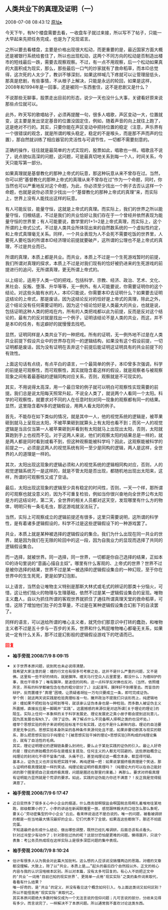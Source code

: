 ## 人类共业下的真理及证明（一）
2008-07-08 08:43:12
[原址▸](http://www.fxgan.com/chan_time/2008_07_12/1071.htm)


今天下午，有N个楼盘需要去看，一收盘车子就过来接，所以写不了帖子，只能一大早起来先把任务完成，也是为了兑现诺言。

之所以要去看楼盘，主要是价格出现很大松动，而更重要的是，最近国家方面大概还是被银行系统给套住了，所以也出现松动，这两个不同方向的松动是否制造出楼市的短线最后一跌，需要去观察观察。不过，有一点不用观察，后一个松动如果真的大面积成为现实，那么，那些最后一口气的炒家就有了救命稻草，而本ID总觉得，这次死的人太少了，教训不够深刻，如果这样喊几下疼就可以让管理层低头，那真是悲剧，有些事情，不从根子上解决，只能是永远的轮回，如果是这样，2008年和1994年是一回事，还是被同一东西套住，这不是悲剧又是什么？

不说那些无聊事，股票走出目前的形态，说少一天也没什么大事，关键看好原来说那些点位就可以。

此外，昨天写的歌唱帖子，必须再提醒一句，很多人唱歌，声区变动一大，位置就变，这主要是发出坚定基音的位置没固定住，例如，随着声音的向上就往上跑了，这是绝对不行的。其实，只要你能在声区变动中把持位置的稳定（注意，声乐界有一个很错误的观念，就是所谓的喉头稳定，稳定的不是喉头，而是那不声而声的位置），那自然就训练了相应器官的灵活性与可调节性，一切都不需要刻意的。

正确的操作，往往就是最简单的方式实现的，股票如此，唱歌也一样。唱歌且不说了，说点貌似高深的问题，这问题，可是最真切地关系到每一个人，时间关系，今天只能写第一部分。

如果真理就是基督教化的那种上帝式的玩意，那这种玩意从来不曾存在过。当然，你可以把“基督教化的那种上帝式的真理从来不曾存在过”作为一个命题，同时，你当然也可以严重地反对这个命题，为此，你必须至少找出一个例子去否认这样一个命题，也就是说你必须至少找出一个“基督教化的那种上帝式的真理”来，而实际上，世界上没有人能找出这样的玩意。

有人可能反驳，能量守恒，这就是上帝式的真理。而实际上，我们的世界之所以能量守恒，归根结底，不过是我们的共业恰好让我们存在于一个曾经并依然表现为能量守恒的世界里；有人可能要说，数学里的1+1=2是上帝式真理，而实际上，这个所谓的上帝式公式，不过是人类共业所体现出来的自然数系统的一个虚拟性约定，和上帝式真理毫无关系。同样，一个共业表现为人不会死不需要吃饭的世界里，人要死人要吃饭的所谓本ID经济理论前提就要破产，这所谓的公理也不是上帝式的真理，不过是共业而已。

所谓的真理，本质上都是共业。而共业，本质上不过是一个生死游戏暂时的前提，我们所谓对真理的探求，本质上不过是对我们现有的恰好被扔进来的生死游戏的前提进行的追问，无所谓真理，更无所谓上帝式的。

以上结论，适用于人类一切的把戏，包括科学、宗教、经济、政治、艺术、文化、黑社会、反叛、堕落、升华等等，无一例外。有人可能要说，你需要证明你的这个结论。对这些头脑有水的人，本ID只能说，你需要本ID去证明什么？如果要去证明这结论的上帝式，那是废话，因为这结论反对的恰好是上帝式的真理，除此之外，这个结论没有任何需要证明的，因为这个结论恰好是人类最大的共业，也就是说，包括证明这种人类的把戏在内，所有的人类把戏都以此为前提，反而是反对这个结论的，最有力的反对就是找出一个例子，证明该结论不是人类的共业，而这，并不是本ID的任务，有这癖好的就慢慢去找吧。

显然，证明同样是人类共业下的一种把戏。所有的证明，无一例外地不过是在人类共业前提下假设共业中的世界存在同一的逻辑结构，如果没有这个假设前提，一切证明都是废话，因为没有证明在丢弃这个前提后能证明这证明具有的共业前提下的有效性。

上面这句话有点绕，有点平白的语言，一个最简单的例子，本ID曾多次强调，科学的前提是可观察性，而可观察性，其实就隐含着这样的假设，就是观察者与被观察现象之间有着最基础的逻辑同构对应关系，否则，观察就是不可现实的。

其实，不用说得太高深，用一个最日常的例子就可以明白可观察性实现需要的前提。我们总是说太阳每天照常升起，不说全人类了，就说两个人看同一个太阳。科学的可观察性，就要求对不同的人在任意时刻对同一现象的观察都有同一的结果。显然，这里隐含着N多的逻辑假设，用两人看太阳的例子。

首先，不能存在如下类似的情况，就是其中一人，他的视觉系统的逻辑是，被苹果砸到就马上呈现出太阳，不被苹果砸到就算头上有太阳也看不到；而另一人的视觉逻辑是当且仅当第一人被苹果砸到并看到有太阳就马上出现出太阳，否则，太阳就算跑到手上也视而不见。对于这两人来说，他们的观察太阳的结果总是一样的，就是两人都是同时看到或看不到，但这种观察能被科学吗？因此，这观察能被科学的前提之一，必须是这两人的视觉系统有同一至少是同构的逻辑，两人是这样，全世界的人的道理是一样的。

其次，太阳出现这现象的逻辑必须和人的视觉系统的逻辑相同构对应，否则，人的视觉逻辑系统万一是这样的，就是不管太阳是否出现，都随机地出现出太阳来，这样，所谓的可观察性又成了空话。

最后，太阳出现这现象的逻辑至少具有稳定的时间性，否则，一天一个样，那所谓的可观察也就没意义的，因为不可重复检验，例如当你很兴奋地向全世界公布太阳是方的这结论时，第二天，全世界的相关人员都对这天空，发现哪里有什么方的物体，明明只有一条毛毛虫，那这游戏就没法玩了。

当然，实际上可观察成立的逻辑前提还有很多，这里只需要说明，这所谓的科学性，是有着诸多逻辑假设的，科学不过是这些逻辑假设下的一种游戏罢了。

共业，本质上就是某种被选择的逻辑假设的集合。我们为什么出现在同一共业的世界，就是因为我们在无限的轮回中的这一段，因为自我业力的显现而选择了共同的逻辑假设集合。

而一选择，就被世界。同一选择，同一世界，一切都是你自己选择的结果，正如本ID的诗句里说的“意画心描自主奴”。哪里有什么客观的、上帝式的世界？世界不过是被你选择的结果，世界不过是某一被选择的逻辑假设集合的一种幻现，至于你在世界中的生生死死，更是如梦幻泡影。

以上语言，当然会让唯物主义特别是那斯大林式或毛式的辨证的那类十分恼火，可惜，这让他们恼火的物理与生理基础，依然不过是某一逻辑假设集合的呈现。唯物主义蠢人，自以为抓住所谓的客观世界就抓住了通往所谓真理天堂的救命稻草，可惜，这除了增加他们肚子的含草量，不过是在某种逻辑假设集合幻影下的自渎罢了。

同样的语言，可以送给所谓的唯心主义者，就凭你们那意识中打转的蠢劲，和唯物主义者不过是五十步与一百步的关系，世界和什么鸭屁唯物唯心都毫无关系，如果说一定有什么关系，那不过是幻影般的逻辑假设游戏下的呓语而已。




<font color='red'>**回复**</font>


- **袖手旁观 2008/7/9 8:09:15**
- ```
  关于世界本原问题，说到死也未必说得清楚。
  我希望大家注意的是：缠的行文也有很多可考察之处，这并不是什么严重的问题，又不是佛。这里有一些不好的倾向，就是膜拜。缠天马行空众人云里雾里，都没什么；为缠辩护的事，我也干得多了；唯有膜拜，是迷信的同构，这一点科学反对佛也反对。（当然，依照缠所言，所有的科学都被包含在色的粗分部分了。）比起漫骂，膜拜好不到哪里去。而盲目的辩护，反而置缠于‘真理’困境，让质疑者胡扯一万句只要成立一条，即可完成证伪。
  举个例：就这两天说实践是检验真理标准一句，撇开政治不提我们只谈形而上，纯逻辑地讲：缠如果不把检验与证明划等号，就该承认证伪本身也是一种检验。而多数人被证伪主义所震撼，直接反应是一脚踢开‘实践’。这震撼感的来源仅是对这所谓[关于理论的理论]的陌生。实际上任何一本象样的关于科学发展史、理论发展史之类小册子都会提到这玩意儿，因为其发展也有N久了。（除了证伪，再了解点什么不完备啊人择啊之类的也没坏处。）
  缠举个思想实验的例子来说明检验标准不仅有实践，这也不是什么新鲜内容。理论的自洽要求是无争议的。思想实验本身所采的各种条件来源何处且不提，如果非要切断其与现实的联系，那么把思想实验归于纯理论？{被思想实验干掉的理论+思想实验}所构成的纯理论集合，就有了自洽性的毛病。
  其实，理论证明理论的逻辑链条要么封闭化，要么止于某处实践的证伪的引入。最让人好奇的是：理论的原始概念的存在是缠反复提及、任何主义的人都无可回避的。这些原始概念让纯理论的封闭化不得不留条门缝、头痛不已，甚至纯理论这一概念本身，都显得可疑。
  基本上，证伪主义也并没有把实践干掉，再纯逻辑一把：如果说掌握终极真理是个笑话，那么证明终极真理就是一样的笑话，纯理论能证明终极真理吗？（纯理论大约可以在自己能封闭的那个圈里把自己变成终极真理，问题是圈还在那里约束着。）再那么，要求对终极真理有证明能力显然就是个荒谬的要求。如此，实践的证伪能力你还不满意？！反正我是觉得挺满意了。
  ```
- **袖手旁观 2008/7/9 6:17:47**
- ```
  近日突然多了很多关心中小企业的报道，什么商务部啊银监会啊国税总局啊扎着堆地往某地跑，部级都算小的了。小李的讲话在新闻联播里一放，感觉跟林毅夫的口径怎么那么象呢，要关心‘劳动密集型的中小企业’云云。看来林说话还不是白说的。唯一的问题，被看被调研的都是一些当地最大情况最好的企业，它们代表不了全貌，如果连这些都倒下，那还不彻底完蛋。
  不知道最终会形成什么结论、做出哪些调整，既然已经扎堆调研，后面总该有点看头。
  针对过冷至少有动作了；针对那些过热的呢？这部分恐怕是更难的问题。懒得展开，只说个表象：考公务员热成现在这样实际上是很多深层问题的集中表现。
  ```
- **袖手旁观 2008/7/9 8:10:24**
- ```
  估计有很多人认为我会对此篇大加批判。这么想的人应该说没搞懂两边的思路，对缠的文章都没理解。大致上，除了以“共业，本质上是……”起头的最后四个自然段以外，正文的核心内容与我的认识没啥根本区别。所以对本篇，没有太多可回复的。有心人不妨把正文中的‘共业’一词用‘目前已知的现实世界’、更简单一点用‘现实实际’之类的条件词来取代，看看有什么结果？
  唯一好奇的，是‘共业’的定义，并没有看见这个概念如何引入，与上面这类词又如何区别？所以不能怪我用‘现实实际’来取代之。
  其实本原问题绝大多数时候仅成为一个无法言说的信仰问题；凡可言说的部分，分歧未见得有多少。而言说完了，一样解决不了本原问题。所以通常我不喜欢讨论这类东西。
  ```
